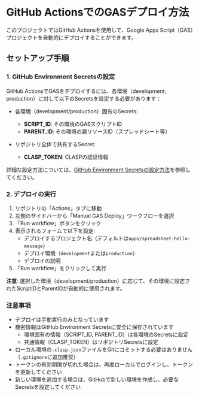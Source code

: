 # GitHub ActionsでのGASデプロイ方法

このプロジェクトではGitHub Actionsを使用して、Google Apps Script（GAS）プロジェクトを自動的にデプロイすることができます。

## セットアップ手順

### 1. GitHub Environment Secretsの設定

GitHub ActionsでGASをデプロイするには、各環境（development, production）に対して以下のSecretsを設定する必要があります：

- 各環境（development/production）固有のSecrets:
  - **SCRIPT_ID**: その環境のGASスクリプトID
  - **PARENT_ID**: その環境の親リソースID（スプレッドシート等）

- リポジトリ全体で共有するSecret:
  - **CLASP_TOKEN**: CLASPの認証情報

詳細な設定方法については、[GitHub Environment Secretsの設定方法](./github-environment-secrets-setup.md)を参照してください。

### 2. デプロイの実行

1. リポジトリの「Actions」タブに移動
2. 左側のサイドバーから「Manual GAS Deploy」ワークフローを選択
3. 「Run workflow」ボタンをクリック
4. 表示されるフォームで以下を設定:
   - デプロイするプロジェクト名（デフォルトは`apps/spreadsheet-hello-message`）
   - デプロイ環境（`development`または`production`）
   - デプロイの説明
5. 「Run workflow」をクリックして実行

**注意**: 選択した環境（development/production）に応じて、その環境に設定されたScriptIDとParentIDが自動的に使用されます。

### 注意事項

- デプロイは手動実行のみとなっています
- 機密情報はGitHub Environment Secretsに安全に保存されています
  - 環境固有の情報（SCRIPT_ID, PARENT_ID）は各環境のSecretsに設定
  - 共通情報（CLASP_TOKEN）はリポジトリSecretsに設定
- ローカル環境の`.clasp.json`ファイルをGitにコミットする必要はありません（`.gitignore`に追加推奨）
- トークンの有効期限が切れた場合は、再度ローカルでログインし、トークンを更新してください
- 新しい環境を追加する場合は、GitHubで新しい環境を作成し、必要なSecretsを設定してください

